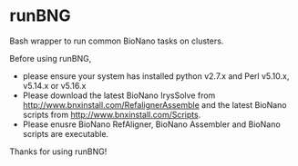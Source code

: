 # runBNG
Bash wrapper to run common BioNano tasks on clusters.

Before using runBNG, 
* please ensure your system has installed python v2.7.x and Perl v5.10.x, v5.14.x or v5.16.x
* Please download the latest BioNano IrysSolve from http://www.bnxinstall.com/RefalignerAssemble and the latest BioNano scripts from http://www.bnxinstall.com/Scripts. 
* Please enusre BioNano RefAligner, BioNano Assembler and BioNano scripts are executable.

Thanks for using runBNG!

